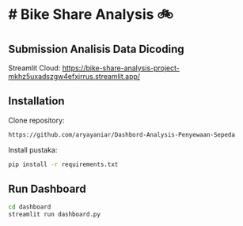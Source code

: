 # # Bike Share Analysis 🚲
## Submission Analisis Data Dicoding
Streamlit Cloud: https://bike-share-analysis-project-mkhz5uxadszgw4efxjrrus.streamlit.app/ 
## Installation

Clone repository:
```sh
https://github.com/aryayaniar/Dashbord-Analysis-Penyewaan-Sepeda
```
Install pustaka:

```sh
pip install -r requirements.txt
```
## Run Dashboard
```sh
cd dashboard
streamlit run dashboard.py
```
